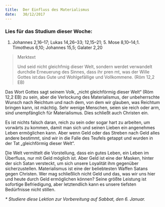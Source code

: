 ```yaml
---
title:  Der Einfluss des Materialismus
date:   30/12/2017
---
```


### Lies für das Studium dieser Woche: 
1. Johannes 2,16–17; Lukas 14,26–33; 12,15–21; 5. Mose 8,10–14;1. Timotheus 6,10; Johannes 15,5; Galater 2,20 

> <p>Merktext</p> 
> Und seid nicht gleichfmig dieser Welt, sondern werdet verwandelt durchdie Erneuerung des Sinnes, dass ihr pren mt, was der Wille Gottes ist:das Gute und Wohlgefällige und Vollkommene. (Röm 12,2 EB) 

Das Wort Gottes sagt seinem Volk, „nicht gleichförmig dieser Welt“ (Röm 12,2 EB) zu sein, aber die Verlockung des Materialismus, der unbeherrschte Wunsch nach Reichtum und nach dem, von dem wir glauben, was Reichtum bringen kann, ist mächtig. Sehr wenige Menschen, seien sie reich oder arm, sind unempfänglich für Materialismus. Dies schließt auch Christen ein. 

Es ist nichts falsch daran, reich zu sein oder sogar hart zu arbeiten, um vorwärts zu kommen, damit man sich und seinen Lieben ein angenehmes Leben ermöglichen kann. Aber wenn Geld oder das Streben nach Geld alles andere bestimmt, sind wir in die Falle des Teufels getappt und wurden in der Tat „gleichförmig dieser Welt“. 

Die Welt vermittelt die Vorstellung, dass ein gutes Leben, ein Leben im Überfluss, nur mit Geld möglich ist. Aber Geld ist eine der Masken, hinter der sich Satan versteckt, um sich unsere Loyalität ihm gegenüber sicherzustellen. Materialismus ist eine der beliebtesten Waffen Satans gegen Christen. Wer mag schließlich nicht Geld und das, was wir uns hier und heute durch Geld ermöglichen können? Seine größte Leistung ist sofortige Befriedigung, aber letztendlich kann es unsere tiefsten Bedürfnisse nicht stillen. 

_* Studiere diese Lektion zur Vorbereitung auf Sabbat, den 6. Januar._
